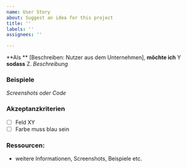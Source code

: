 ```yaml
---
name: User Story
about: Suggest an idea for this project
title: ''
labels: ''
assignees: ''

---
```


**Als ** [Beschreiben: Nutzer aus dem Unternehmen], **möchte ich** Y **sodass** Z.
_Beschreibung_

### Beispiele
_Screenshots oder Code_

### Akzeptanzkriterien
- [ ] Feld XY
- [ ] Farbe muss blau sein

### Ressourcen:
* weitere Informationen, Screenshots, Beispiele etc.
